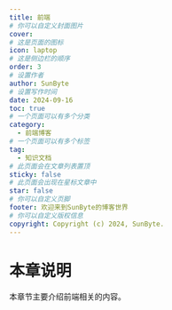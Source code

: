 ```yaml
---
title: 前端
# 你可以自定义封面图片
cover: 
# 这是页面的图标
icon: laptop
# 这是侧边栏的顺序
order: 3
# 设置作者
author: SunByte
# 设置写作时间
date: 2024-09-16
toc: true
# 一个页面可以有多个分类
category:
  - 前端博客
# 一个页面可以有多个标签
tag:
  - 知识文档
# 此页面会在文章列表置顶
sticky: false
# 此页面会出现在星标文章中
star: false
# 你可以自定义页脚
footer: 欢迎来到SunByte的博客世界
# 你可以自定义版权信息
copyright: Copyright (c) 2024, SunByte. 
---
```


<Catalog />

# 本章说明

本章节主要介绍前端相关的内容。
